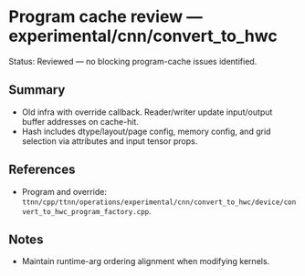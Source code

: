 # Program cache review — experimental/cnn/convert_to_hwc

Status: Reviewed — no blocking program-cache issues identified.

## Summary
- Old infra with override callback. Reader/writer update input/output buffer addresses on cache-hit.
- Hash includes dtype/layout/page config, memory config, and grid selection via attributes and input tensor props.

## References
- Program and override: `ttnn/cpp/ttnn/operations/experimental/cnn/convert_to_hwc/device/convert_to_hwc_program_factory.cpp`.

## Notes
- Maintain runtime-arg ordering alignment when modifying kernels.
